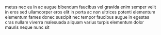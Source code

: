 metus nec eu in ac augue bibendum faucibus vel gravida enim semper velit in eros
sed ullamcorper eros elit in porta ac non ultrices potenti elementum elementum
fames donec suscipit nec tempor faucibus augue in egestas cras nullam viverra
malesuada aliquam varius turpis elementum dolor mauris neque nunc sit